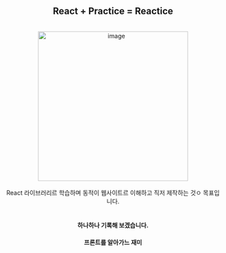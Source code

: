 <div align=center> <h2> React + Practice = Reactice </h2></div>

<br>


<div align = center><img width="350" alt="image" src="https://user-images.githubusercontent.com/121990539/216486288-0d335904-d9f0-4ac9-b077-e80bc1520e53.png
">
 </div>


<br>

<div align = center> React 라이브러리르 학습하며 동적이 웹사이트르 이해하고 직저 제작하는 것ㅇ 목표입니다.</div>

<br>


<div align = center> <h4> 하나하나 기록해 보겠습니다. </h4> </div>
<div align = center> <h4> 프론트를 알아가느 재미  </h4>  </div>
